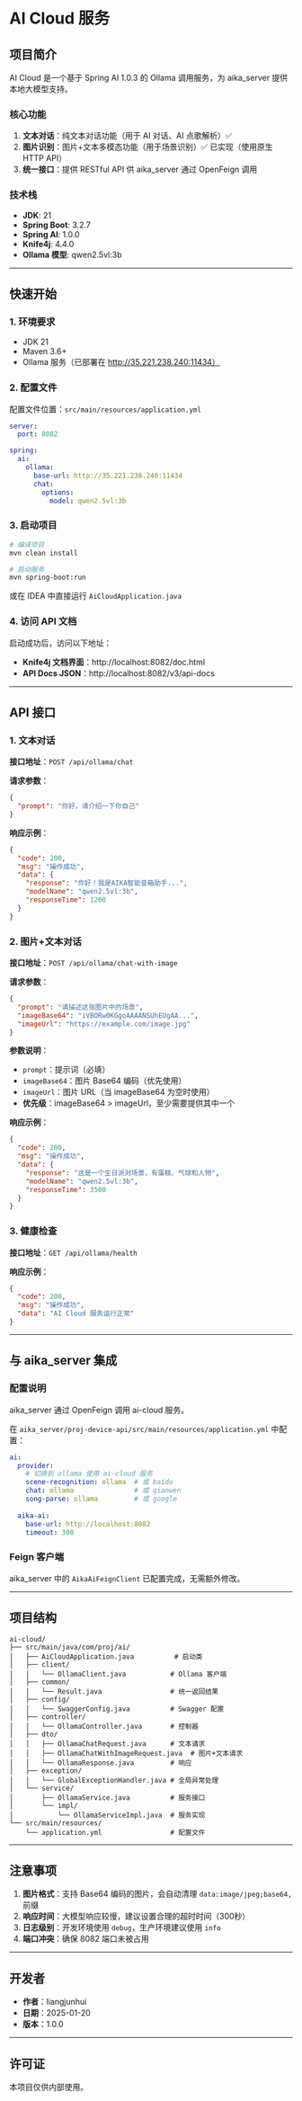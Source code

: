 # AI Cloud 服务

## 项目简介

AI Cloud 是一个基于 Spring AI 1.0.3 的 Ollama 调用服务，为 aika_server 提供本地大模型支持。

### 核心功能

1. **文本对话**：纯文本对话功能（用于 AI 对话、AI 点歌解析）✅
2. **图片识别**：图片+文本多模态功能（用于场景识别）✅ 已实现（使用原生 HTTP API）
3. **统一接口**：提供 RESTful API 供 aika_server 通过 OpenFeign 调用

### 技术栈

- **JDK**: 21
- **Spring Boot**: 3.2.7
- **Spring AI**: 1.0.0
- **Knife4j**: 4.4.0
- **Ollama 模型**: qwen2.5vl:3b

---

## 快速开始

### 1. 环境要求

- JDK 21
- Maven 3.6+
- Ollama 服务（已部署在 http://35.221.238.240:11434）

### 2. 配置文件

配置文件位置：`src/main/resources/application.yml`

```yaml
server:
  port: 8082

spring:
  ai:
    ollama:
      base-url: http://35.221.238.240:11434
      chat:
        options:
          model: qwen2.5vl:3b
```

### 3. 启动项目

```bash
# 编译项目
mvn clean install

# 启动服务
mvn spring-boot:run
```

或在 IDEA 中直接运行 `AiCloudApplication.java`

### 4. 访问 API 文档

启动成功后，访问以下地址：
- **Knife4j 文档界面**：http://localhost:8082/doc.html
- **API Docs JSON**：http://localhost:8082/v3/api-docs

---

## API 接口

### 1. 文本对话

**接口地址**：`POST /api/ollama/chat`

**请求参数**：
```json
{
  "prompt": "你好，请介绍一下你自己"
}
```

**响应示例**：
```json
{
  "code": 200,
  "msg": "操作成功",
  "data": {
    "response": "你好！我是AIKA智能音箱助手...",
    "modelName": "qwen2.5vl:3b",
    "responseTime": 1200
  }
}
```

### 2. 图片+文本对话

**接口地址**：`POST /api/ollama/chat-with-image`

**请求参数**：
```json
{
  "prompt": "请描述这张图片中的场景",
  "imageBase64": "iVBORw0KGgoAAAANSUhEUgAA...",
  "imageUrl": "https://example.com/image.jpg"
}
```

**参数说明**：
- `prompt`：提示词（必填）
- `imageBase64`：图片 Base64 编码（优先使用）
- `imageUrl`：图片 URL（当 imageBase64 为空时使用）
- **优先级**：imageBase64 > imageUrl，至少需要提供其中一个

**响应示例**：
```json
{
  "code": 200,
  "msg": "操作成功",
  "data": {
    "response": "这是一个生日派对场景，有蛋糕、气球和人物",
    "modelName": "qwen2.5vl:3b",
    "responseTime": 3500
  }
}
```

### 3. 健康检查

**接口地址**：`GET /api/ollama/health`

**响应示例**：
```json
{
  "code": 200,
  "msg": "操作成功",
  "data": "AI Cloud 服务运行正常"
}
```

---

## 与 aika_server 集成

### 配置说明

aika_server 通过 OpenFeign 调用 ai-cloud 服务。

在 `aika_server/proj-device-api/src/main/resources/application.yml` 中配置：

```yaml
ai:
  provider:
    # 切换到 ollama 使用 ai-cloud 服务
    scene-recognition: ollama  # 或 baidu
    chat: ollama               # 或 qianwen
    song-parse: ollama         # 或 google
  
  aika-ai:
    base-url: http://localhost:8082
    timeout: 300
```

### Feign 客户端

aika_server 中的 `AikaAiFeignClient` 已配置完成，无需额外修改。

---

## 项目结构

```
ai-cloud/
├── src/main/java/com/proj/ai/
│   ├── AiCloudApplication.java          # 启动类
│   ├── client/
│   │   └── OllamaClient.java           # Ollama 客户端
│   ├── common/
│   │   └── Result.java                 # 统一返回结果
│   ├── config/
│   │   └── SwaggerConfig.java          # Swagger 配置
│   ├── controller/
│   │   └── OllamaController.java       # 控制器
│   ├── dto/
│   │   ├── OllamaChatRequest.java      # 文本请求
│   │   ├── OllamaChatWithImageRequest.java  # 图片+文本请求
│   │   └── OllamaResponse.java         # 响应
│   ├── exception/
│   │   └── GlobalExceptionHandler.java # 全局异常处理
│   └── service/
│       ├── OllamaService.java          # 服务接口
│       └── impl/
│           └── OllamaServiceImpl.java  # 服务实现
└── src/main/resources/
    └── application.yml                 # 配置文件
```

---

## 注意事项

1. **图片格式**：支持 Base64 编码的图片，会自动清理 `data:image/jpeg;base64,` 前缀
2. **响应时间**：大模型响应较慢，建议设置合理的超时时间（300秒）
3. **日志级别**：开发环境使用 `debug`，生产环境建议使用 `info`
4. **端口冲突**：确保 8082 端口未被占用

---

## 开发者

- **作者**：liangjunhui
- **日期**：2025-01-20
- **版本**：1.0.0

---

## 许可证

本项目仅供内部使用。

